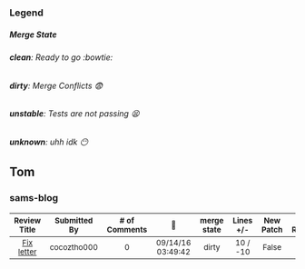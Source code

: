### Legend
##### Merge State
###### **clean**: Ready to go :bowtie:
###### **dirty**: Merge Conflicts :fearful:
###### **unstable**: Tests are not passing :tired_face:
###### **unknown**: uhh idk :no_mouth:
## Tom
### sams-blog
| <sub>Review Title</sub> | <sub>Submitted By</sub> | <sub># of Comments</sub> | <sub>:date:</sub> | <sub>merge state</sub> | <sub>Lines +/-</sub> | <sub>New Patch</sub> | <sub>New Review</sub> | 
| :---: | :---: | :---: | :---: | :---: | :---: | :---: | :---: |
| <sub>[Fix letter](https://github.com/cocoztho000/Sams-Blog/pull/1)</sub> | <sub>cocoztho000</sub> | <sub>0</sub> | <sub>09/14/16 03:49:42</sub> | <sub>dirty</sub> | <sub>10 / -10</sub> | <sub>False</sub> | <sub>False</sub> | 
